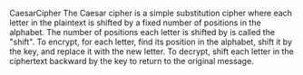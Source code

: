  CaesarCipher
 The Caesar cipher is a simple substitution cipher where each letter in the plaintext is shifted by a fixed number of positions in the alphabet.
 The number of positions each letter is shifted by is called the "shift".
 To encrypt, for each letter, find its position in the alphabet, shift it by the key, and replace it with the new letter.
 To decrypt, shift each letter in the ciphertext backward by the key to return to the original message.
